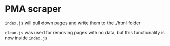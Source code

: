 # PMA scraper

`index.js` will pull down pages and write them to the ./html folder

`clean.js` was used for removing pages with no data, but this functionality is now inside `index.js`

